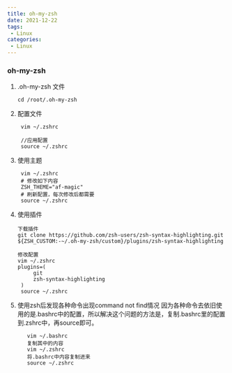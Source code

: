 ```yaml
---
title: oh-my-zsh
date: 2021-12-22
tags:
 - Linux
categories:
 - Linux
---
```


### oh-my-zsh
1. .oh-my-zsh 文件
   ```
   cd /root/.oh-my-zsh
   
   ```
2. 配置文件
   ```
    vim ~/.zshrc

    //应用配置
    source ~/.zshrc
   ```

4. 使用主题
   ```
    vim ~/.zshrc
    # 修改如下内容
    ZSH_THEME="af-magic"
    # 刷新配置，每次修改后都需要
    source ~/.zshrc
   ```


5. 使用插件
   ```
   下载插件
   git clone https://github.com/zsh-users/zsh-syntax-highlighting.git ${ZSH_CUSTOM:-~/.oh-my-zsh/custom}/plugins/zsh-syntax-highlighting

   修改配置
   vim ~/.zshrc
   plugins=(
        git
        zsh-syntax-highlighting
    )
    source ~/.zshrc
   ```
5. 使用zsh后发现各种命令出现command not find情况
   因为各种命令去依旧使用的是.bashrc中的配置，所以解决这个问题的方法是，复制.bashrc里的配置到.zshrc中，再source即可。
   ```
      vim ~/.bashrc 
      复制其中的内容
      vim ~/.zshrc
      将.bashrc中内容复制进来
      source ~/.zshrc
   ```